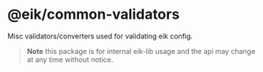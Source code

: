 # @eik/common-validators

Misc validators/converters used for validating eik config.

> **Note**
> this package is for internal eik-lib usage and the api may change at any time without notice.
